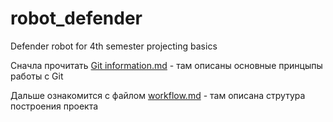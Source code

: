 # robot_defender
Defender robot for 4th semester projecting basics

Сначла прочитать [Git information.md](Instructions/Git%20informaton.md) - там описаны основные принцыпы работы с Git

Дальше ознакомится с файлом [workflow.md](Instructions/workflow.md) - там описана струтура построения проекта

